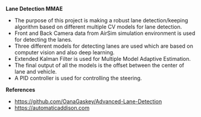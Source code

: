 **Lane Detection MMAE**
* The purpose of this project is making a robust lane detection/keeping algorithm based on different multiple CV models for lane detection.
* Front and Back Camera data from AirSim simulation environment is used for detecting the lanes.
* Three different models for detecting lanes are used which are based on computer vision and also deep learning.
* Extended Kalman Filter is used for Multiple Model Adaptive Estimation.
* The final output of all the models is the offset between the center of lane and vehicle.
* A PID controller is used for controlling the steering.

**References**
* https://github.com/OanaGaskey/Advanced-Lane-Detection
* https://automaticaddison.com
